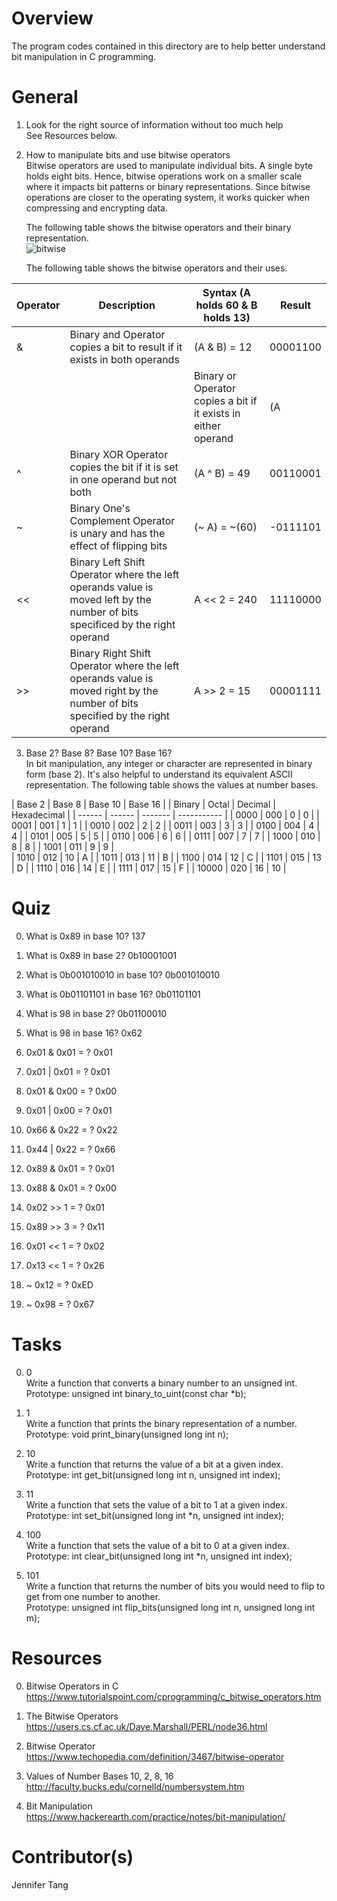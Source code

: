 # Overview #
The program codes contained in this directory are to help better understand bit manipulation in C programming.  

# General #
1. Look for the right source of information without too much help  
See Resources below.

2. How to manipulate bits and use bitwise operators  
Bitwise operators are used to manipulate individual bits.  A single byte holds eight bits.  Hence, bitwise operations work on a smaller scale where it impacts bit patterns or binary representations.  Since bitwise operations are closer to the operating system, it works quicker when compressing and encrypting data.  

    The following table shows the bitwise operators and their binary representation.  
![bitwise](https://i.imgur.com/uMiDcB5.png)

    The following table shows the bitwise operators and their uses.  

| Operator | Description                                                                                                                   | Syntax (A holds 60 & B holds 13) | Result   |
| -------- | ----------------------------------------------------------------------------------------------------------------------------- | -------------------------------- | -------- |
| &        | Binary and Operator copies a bit to result if it exists in both operands                                                      | (A & B) = 12                     | 00001100 |
| |        | Binary or Operator copies a bit if it exists in either operand                                                                | (A | B) = 16                     | 00111101 |
| ^        | Binary XOR Operator copies the bit if it is set in one operand but not both                                                   | (A ^ B) = 49                     | 00110001 |
| ~        | Binary One's Complement Operator is unary and has the effect of flipping bits                                                 | (~ A) = ~(60)                    | -0111101 |
| <<       | Binary Left Shift Operator where the left operands value is moved left by the number of bits specificed by the right operand  | A << 2 = 240                     | 11110000 |
| >>       | Binary Right Shift Operator where the left operands value is moved right by the number of bits specified by the right operand | A >> 2 = 15                      | 00001111 |

3. Base 2? Base 8? Base 10? Base 16?  
In bit manipulation, any integer or character are represented in binary form (base 2).  It's also helpful to understand its equivalent ASCII representation.  The following table shows the values at number bases.  

| Base 2 | Base 8 | Base 10 | Base 16     |
| Binary | Octal  | Decimal | Hexadecimal | 
| ------ | ------ | ------- | ----------- |
| 0000   | 000    | 0       | 0           |
| 0001   | 001    | 1       | 1           |
| 0010   | 002    | 2       | 2           |
| 0011   | 003    | 3       | 3           |
| 0100   | 004    | 4       | 4           |
| 0101   | 005    | 5       | 5           |
| 0110   | 006    | 6       | 6           |
| 0111   | 007    | 7       | 7           |
| 1000   | 010    | 8       | 8           |
| 1001   | 011    | 9       | 9           |   
| 1010   | 012    | 10      | A           |
| 1011   | 013    | 11      | B           |
| 1100   | 014    | 12      | C           |
| 1101   | 015    | 13      | D           |
| 1110   | 016    | 14      | E           |
| 1111   | 017    | 15      | F           |
| 10000  | 020    | 16      | 10          |

# Quiz #
0. What is 0x89 in base 10?  137  

1. What is 0x89 in base 2?  0b10001001  

2. What is 0b001010010 in base 10?  0b001010010  

3. What is 0b01101101 in base 16?  0b01101101  

4. What is 98 in base 2?  0b01100010  

5. What is 98 in base 16?  0x62  

6. 0x01 & 0x01 = ?  0x01  

7. 0x01 | 0x01 = ?  0x01  

8. 0x01 & 0x00 = ?  0x00  

9. 0x01 | 0x00 = ?  0x01  

10. 0x66 & 0x22 = ?  0x22  

11. 0x44 | 0x22 = ?  0x66  

12. 0x89 & 0x01 = ?  0x01  

13. 0x88 & 0x01 = ?  0x00

14. 0x02 >> 1 = ?  0x01  

15. 0x89 >> 3 = ?  0x11  

16. 0x01 << 1 = ?  0x02  

17. 0x13 << 1 = ?  0x26  

18. ~ 0x12 = ?  0xED  

19. ~ 0x98 = ?  0x67  

# Tasks #
0. 0  
Write a function that converts a binary number to an unsigned int.  
Prototype: unsigned int binary\_to\_uint(const char \*b);  

1. 1  
Write a function that prints the binary representation of a number.  
Prototype: void print\_binary(unsigned long int n);  

2. 10  
Write a function that returns the value of a bit at a given index.  
Prototype: int get\_bit(unsigned long int n, unsigned int index);  

3. 11  
Write a function that sets the value of a bit to 1 at a given index.  
Prototype: int set\_bit(unsigned long int \*n, unsigned int index);  

4. 100  
Write a function that sets the value of a bit to 0 at a given index.  
Prototype: int clear\_bit(unsigned long int \*n, unsigned int index);  

5. 101  
Write a function that returns the number of bits you would need to flip to get from one number to another.  
Prototype: unsigned int flip\_bits(unsigned long int n, unsigned long int m);  

# Resources #
0. Bitwise Operators in C  
<https://www.tutorialspoint.com/cprogramming/c_bitwise_operators.htm>  

1. The Bitwise Operators  
<https://users.cs.cf.ac.uk/Dave.Marshall/PERL/node36.html>  

2. Bitwise Operator  
<https://www.techopedia.com/definition/3467/bitwise-operator>  

3. Values of Number Bases 10, 2, 8, 16  
<http://faculty.bucks.edu/cornelld/numbersystem.htm>  

4. Bit Manipulation  
<https://www.hackerearth.com/practice/notes/bit-manipulation/>  

# Contributor(s) #
Jennifer Tang  

